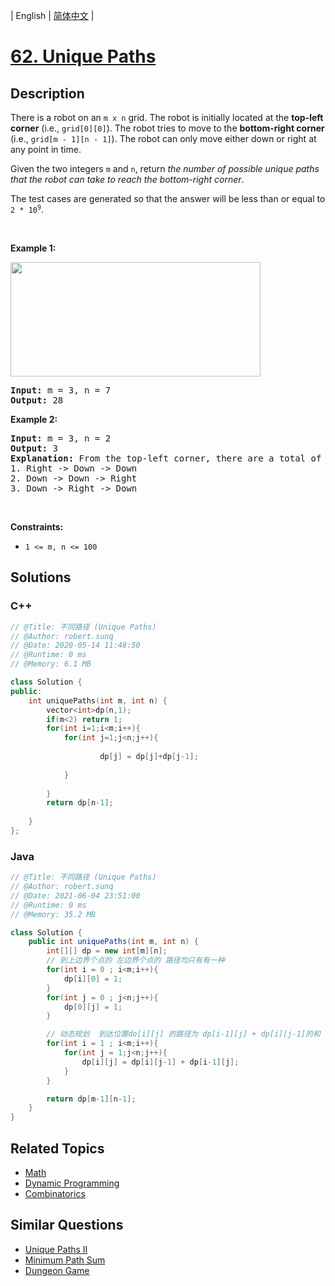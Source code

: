 
| English | [简体中文](README.md) |

# [62. Unique Paths](https://leetcode.cn//problems/unique-paths/)

## Description

<p>There is a robot on an <code>m x n</code> grid. The robot is initially located at the <strong>top-left corner</strong> (i.e., <code>grid[0][0]</code>). The robot tries to move to the <strong>bottom-right corner</strong> (i.e., <code>grid[m - 1][n - 1]</code>). The robot can only move either down or right at any point in time.</p>

<p>Given the two integers <code>m</code> and <code>n</code>, return <em>the number of possible unique paths that the robot can take to reach the bottom-right corner</em>.</p>

<p>The test cases are generated so that the answer will be less than or equal to <code>2 * 10<sup>9</sup></code>.</p>

<p>&nbsp;</p>
<p><strong class="example">Example 1:</strong></p>
<img src="https://assets.leetcode.com/uploads/2018/10/22/robot_maze.png" style="width: 400px; height: 183px;" />
<pre>
<strong>Input:</strong> m = 3, n = 7
<strong>Output:</strong> 28
</pre>

<p><strong class="example">Example 2:</strong></p>

<pre>
<strong>Input:</strong> m = 3, n = 2
<strong>Output:</strong> 3
<strong>Explanation:</strong> From the top-left corner, there are a total of 3 ways to reach the bottom-right corner:
1. Right -&gt; Down -&gt; Down
2. Down -&gt; Down -&gt; Right
3. Down -&gt; Right -&gt; Down
</pre>

<p>&nbsp;</p>
<p><strong>Constraints:</strong></p>

<ul>
	<li><code>1 &lt;= m, n &lt;= 100</code></li>
</ul>


## Solutions


### C++

```C++
// @Title: 不同路径 (Unique Paths)
// @Author: robert.sunq
// @Date: 2020-05-14 11:48:50
// @Runtime: 0 ms
// @Memory: 6.1 MB

class Solution {
public:
    int uniquePaths(int m, int n) {
        vector<int>dp(n,1);
        if(m<2) return 1;
        for(int i=1;i<m;i++){
            for(int j=1;j<n;j++){
                
                    dp[j] = dp[j]+dp[j-1];
                
            }
        
        }
        return dp[n-1];
        
    }
};
```



### Java

```Java
// @Title: 不同路径 (Unique Paths)
// @Author: robert.sunq
// @Date: 2021-06-04 23:51:00
// @Runtime: 0 ms
// @Memory: 35.2 MB

class Solution {
    public int uniquePaths(int m, int n) {
        int[][] dp = new int[m][n];
        // 到上边界个点的 左边界个点的 路径均只有有一种
        for(int i = 0 ; i<m;i++){
            dp[i][0] = 1;
        }
        for(int j = 0 ; j<n;j++){
            dp[0][j] = 1;
        }

        // 动态规划  到达位置do[i][j] 的路径为 dp[i-1][j] + dp[i][j-1]的和
        for(int i = 1 ; i<m;i++){
            for(int j = 1;j<n;j++){
                dp[i][j] = dp[i][j-1] + dp[i-1][j];
            }
        }

        return dp[m-1][n-1];
    }
}
```



## Related Topics

- [Math](https://leetcode.cn//tag/math)
- [Dynamic Programming](https://leetcode.cn//tag/dynamic-programming)
- [Combinatorics](https://leetcode.cn//tag/combinatorics)

## Similar Questions

- [Unique Paths II](../unique-paths-ii/README_EN.md)
- [Minimum Path Sum](../minimum-path-sum/README_EN.md)
- [Dungeon Game](../dungeon-game/README_EN.md)
